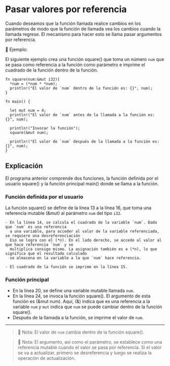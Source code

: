 # Pasar valores por referencia

Cuando deseamos que la función llamada realice cambios en los parámetros
de modo que la función de llamada vea los cambios cuando la llamada regrese.
El mecanismo para hacer esto se llama pasar argumentos por referencia.

📎 Ejemplo:

El siguiente ejemplo crea una función square() que toma un número `num` que se pasa
como referencia a la función como parámetro e imprime el cuadrado de la
función dentro de la función.

```rust, editable
fn square(num:&mut i32){
  *num = (*num * *num);
  println!("El valor de `num` dentro de la función es: {}", num);
} 

fn main() {

  let mut num = 4;
  println!("El valor de `num` antes de la llamada a la función es: {}", num);

  println!("Invocar la función");
  square(&mut num);

  println!("El valor de `num` después de la llamada a la función es: {}", num);
}
```

## Explicación

El programa anterior comprende dos funciones, la función definida por el usuario square()
y la función principal main() donde se llama a la función.

### Función definida por el usuario

La función square() se define de la línea 13 a la línea 16, que toma una referencia mutable (&mut)
al parámetro `num` del tipo `i32`.

    - En la línea 14, se calcula el cuadrado de la variable `num`. Dado que `num` es una referencia
	  a una variable, para acceder al valor de la variable referenciada, se requiere una desreferenciación
	  Eso se logra con el (*n). En el lado derecho, se accede al valor al que hace referencia `num` y se
	  multiplica consigo mismo. La asignación también es a (*n), lo que significa que el resultado calculado
	  se almacena en la variable a la que `num` hace referencia.

    - El cuadrado de la función se imprime en la línea 15.

### Función principal

  - En la línea 20, se define una variable mutable llamada `num`.
  - En la línea 24, se invoca la función square(). El argumento de esta función es (&mut num). Aquí, (&) indica que
    es una referencia a la variable `num` y `mut` indica que `num` se puede cambiar dentro de la función square().
  - Después de la llamada a la función, se imprime el valor de `num`.

-------------------------

> 📝 Nota: El valor de `num` cambia dentro de la función square().

> 📝 Nota: El argumento, así como el parámetro, se establece como una referencia mutable cuando
el valor se pasa por referencia. Si el valor se va a actualizar, primero se desreferencia y
luego se realiza la operación de actualización.